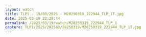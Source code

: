 ```yaml
---
layout: watch
title: TLP1 - 19/03/2025 - M20250319_222944_TLP_1T.jpg
date: 2025-03-19 22:29:44
permalink: /2025/03/19/watch/M20250319_222944_TLP_1
capture: TLP1/2025/202503/20250319/M20250319_222944_TLP_1T.jpg
---
```

